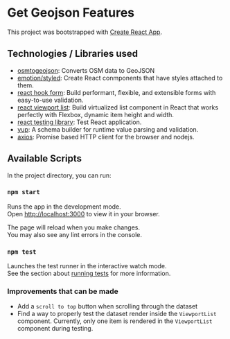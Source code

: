 # Get Geojson Features

This project was bootstrapped with [Create React App](https://github.com/facebook/create-react-app).

## Technologies / Libraries used
- [osmtogeojson](https://github.com/tyrasd/osmtogeojson): Converts OSM data to GeoJSON
- [emotion/styled](https://emotion.sh/docs/styled): Create React conmponents that have styles attached to them.
- [react hook form](https://react-hook-form.com/): Build performant, flexible, and extensible forms with easy-to-use validation.
- [react viewport list](https://github.com/oleggrishechkin/react-viewport-list): Build virtualized list component in React that works perfectly with Flexbox, dynamic item height and width.
- [react testing library](https://testing-library.com/docs/react-testing-library/intro): Test React application.
- [yup](https://github.com/jquense/yup): A schema builder for runtime value parsing and validation.
- [axios](https://axios-http.com/): Promise based HTTP client for the browser and nodejs.

## Available Scripts

In the project directory, you can run:

### `npm start`

Runs the app in the development mode.\
Open [http://localhost:3000](http://localhost:3000) to view it in your browser.

The page will reload when you make changes.\
You may also see any lint errors in the console.

### `npm test`

Launches the test runner in the interactive watch mode.\
See the section about [running tests](https://facebook.github.io/create-react-app/docs/running-tests) for more information.

### Improvements that can be made
- Add a `scroll to top` button when scrolling through the dataset
- Find a way to properly test the dataset render inside the `ViewportList` component. Currently, only one item is rendered in the `ViewportList` component during testing.
